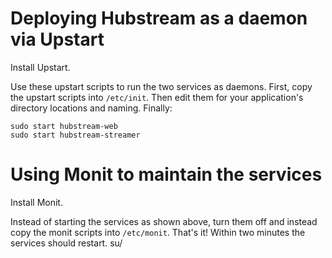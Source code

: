 Deploying Hubstream as a daemon via Upstart
===========================================
Install Upstart.

Use these upstart scripts to run the two services as daemons.
First, copy the upstart scripts into `/etc/init`. Then edit them for your application's directory locations and naming. Finally:

    sudo start hubstream-web
    sudo start hubstream-streamer 


Using Monit to maintain the services 
===========================================
Install Monit.

Instead of starting the services as shown above, turn them off and 
instead copy the monit scripts into `/etc/monit`. 
That's it! Within two minutes the services should restart. 
su/
